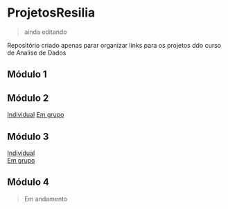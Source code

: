 # **ProjetosResilia**  
> ainda editando

Repositório criado apenas parar organizar links para os projetos ddo curso de Analise de Dados

## Módulo 1
[]()

## Módulo 2  
[Individual](https://github.com/henrique-esilva/trab_individual_2)
[Em grupo](https://github.com/lastfirefly/ProjetoGrupo_Mod2)

## Módulo 3  
[Individual](https://github.com/henrique-esilva/projeto_individual_M3)  
[Em grupo](https://github.com/henrique-esilva/projeto_grupo_M3)

## Módulo 4
> Em andamento
